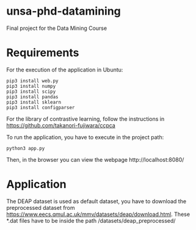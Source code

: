 # unsa-phd-datamining
Final project for the Data Mining Course

# Requirements
For the execution of the application in Ubuntu:
```
pip3 install web.py
pip3 install numpy
pip3 install scipy
pip3 install pandas
pip3 install sklearn
pip3 install configparser
```

For the library of contrastive learning, follow the instructions in https://github.com/takanori-fujiwara/ccpca

To run the application, you have to execute in the project path:
```
python3 app.py
```

Then, in the browser you can view the webpage http://localhost:8080/


# Application
The DEAP dataset is used as default dataset, you have to download the preprocessed dataset from https://www.eecs.qmul.ac.uk/mmv/datasets/deap/download.html.
These *.dat files have to be inside the path /datasets/deap_preprocessed/

